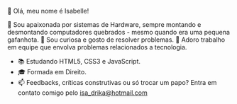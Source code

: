 👋 Olá, meu nome é Isabelle!

🌱 Sou apaixonada por sistemas de Hardware, sempre montando e desmontando computadores quebrados - mesmo quando era uma pequena gafanhota. 
🌱 Sou curiosa e gosto de resolver problemas.
🌱 Adoro trabalho em equipe que envolva problemas relacionados a tecnologia.

- 📚 Estudando HTML5, CSS3 e JavaScript.
- 🎓 Formada em Direito.
- 📫 Feedbacks, críticas construtivas ou só trocar um papo? Entra em contato comigo pelo isa_drika@hotmail.com

<!---
ZabisFer/ZabisFer is a ✨ special ✨ repository because its `README.md` (this file) appears on your GitHub profile.
You can click the Preview link to take a look at your changes.
--->
